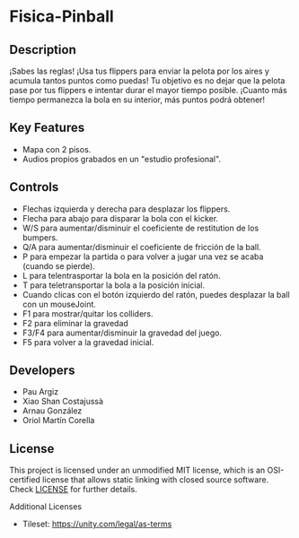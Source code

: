 # Fisica-Pinball

## Description

¡Sabes las reglas! ¡Usa tus flippers para enviar la pelota por los aires y acumula tantos puntos como puedas!
Tu objetivo es no dejar que la pelota pase por tus flippers e intentar durar el mayor tiempo posible. ¡Cuanto más tiempo permanezca la bola en su interior, más puntos podrá obtener!

## Key Features

 - Mapa con 2 pisos.
 - Audios propios grabados en un "estudio profesional".
 
## Controls

 - Flechas izquierda y derecha para desplazar los flippers.
 - Flecha para abajo para disparar la bola con el kicker.
 - W/S para aumentar/disminuir el coeficiente de restitution de los bumpers.
 - Q/A para aumentar/disminuir el coeficiente de fricción de la ball.
 - P para empezar la partida o para volver a jugar una vez se acaba (cuando se pierde).
 - L para telentrasportar la bola en la posición del ratón.
 - T para teletransportar la bola a la posición inicial.
 - Cuando clicas con el botón izquierdo del ratón, puedes desplazar la ball con un mouseJoint.
 - F1 para mostrar/quitar los colliders.
 - F2 para eliminar la gravedad
 - F3/F4 para aumentar/disminuir la gravedad del juego.
 - F5 para volver a la gravedad inicial.

## Developers
 - Pau Argiz
 - Xiao Shan Costajussà
 - Arnau González 
 - Oriol Martín Corella

## License

This project is licensed under an unmodified MIT license, which is an OSI-certified license that allows static linking with closed source software. Check [LICENSE](LICENSE) for further details.

Additional Licenses
- Tileset: https://unity.com/legal/as-terms
